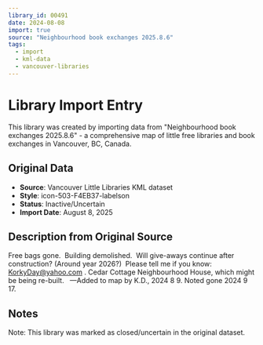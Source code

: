 ```yaml
---
library_id: 00491
date: 2024-08-08
import: true
source: "Neighbourhood book exchanges 2025.8.6"
tags:
  - import
  - kml-data
  - vancouver-libraries
---
```


# Library Import Entry

This library was created by importing data from "Neighbourhood book exchanges 2025.8.6" - a comprehensive map of little free libraries and book exchanges in Vancouver, BC, Canada.

## Original Data

- **Source**: Vancouver Little Libraries KML dataset
- **Style**: icon-503-F4EB37-labelson
- **Status**: Inactive/Uncertain
- **Import Date**: August 8, 2025

## Description from Original Source

Free bags gone.  Building demolished.  
Will give-aways continue after construction?
(Around year 2026?)  Please tell me if you know: KorkyDay@yahoo.com .
Cedar Cottage Neighbourhood House, which might be being re-built.  
—Added to map by K.D., 2024 8 9.
Noted gone 2024 9 17.



## Notes

Note: This library was marked as closed/uncertain in the original dataset.
